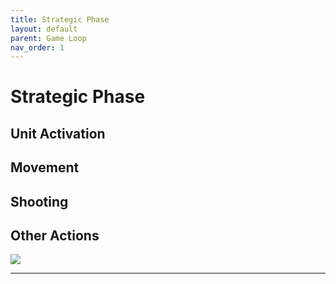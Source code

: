```yaml
---
title: Strategic Phase
layout: default
parent: Game Loop
nav_order: 1
---
```


# Strategic Phase

## Unit Activation

## Movement

## Shooting

## Other Actions

<img style="float: center;" src="../assets/images/shaman.png">

----